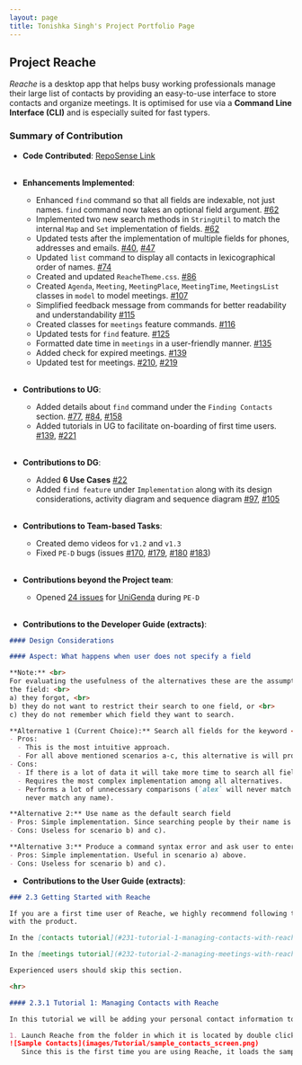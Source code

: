 ```yaml
---
layout: page
title: Tonishka Singh's Project Portfolio Page
---
```


## Project Reache

_Reache_ is a desktop app that helps busy working professionals manage their large list
of contacts by providing an easy-to-use interface to store contacts and organize
meetings. It is optimised for use via a **Command Line Interface (CLI)** and is especially suited for
fast typers.

### Summary of Contribution

* **Code Contributed**: [RepoSense Link](https://nus-cs2103-ay2122s2.github.io/tp-dashboard/?search=tonishka&sort=groupTitle&sortWithin=title&timeframe=commit&mergegroup=&groupSelect=groupByRepos&breakdown=true&checkedFileTypes=docs~functional-code~test-code~other&since=2022-02-18) <br><br>

* **Enhancements Implemented**:
    * Enhanced `find` command so that all fields are indexable, not just names. `find` command now takes an optional field argument. [#62](https://github.com/AY2122S2-CS2103T-W12-4/tp/pull/62)
    * Implemented two new search methods in `StringUtil` to match the internal `Map` and `Set` implementation of fields. [#62](https://github.com/AY2122S2-CS2103T-W12-4/tp/pull/62)
    * Updated tests after the implementation of multiple fields for phones, addresses and emails. [#40](https://github.com/AY2122S2-CS2103T-W12-4/tp/pull/40), [#47](https://github.com/AY2122S2-CS2103T-W12-4/tp/pull/47)
    * Updated `list` command to display all contacts in lexicographical order of names. [#74](https://github.com/AY2122S2-CS2103T-W12-4/tp/pull/74)
    * Created and updated `ReacheTheme.css`. [#86](https://github.com/AY2122S2-CS2103T-W12-4/tp/pull/86)
    * Created `Agenda`, `Meeting`, `MeetingPlace`, `MeetingTime`, `MeetingsList` classes in `model` to model meetings. [#107](https://github.com/AY2122S2-CS2103T-W12-4/tp/pull/107)
    * Simplified feedback message from commands for better readability and understandability [#115](https://github.com/AY2122S2-CS2103T-W12-4/tp/pull/115)
    * Created classes for `meetings` feature commands. [#116](https://github.com/AY2122S2-CS2103T-W12-4/tp/pull/116)
    * Updated tests for `find` feature. [#125](https://github.com/AY2122S2-CS2103T-W12-4/tp/pull/125)
    * Formatted date time in `meetings` in a user-friendly manner. [#135](https://github.com/AY2122S2-CS2103T-W12-4/tp/pull/135)
    * Added check for expired meetings. [#139](https://github.com/AY2122S2-CS2103T-W12-4/tp/pull/139)
    * Updated test for meetings. [#210](https://github.com/AY2122S2-CS2103T-W12-4/tp/pull/210), [#219](https://github.com/AY2122S2-CS2103T-W12-4/tp/pull/219)
      <br><br>
* **Contributions to UG**:
    * Added details about `find` command under the `Finding Contacts` section. [#77](https://github.com/AY2122S2-CS2103T-W12-4/tp/pull/77/files), [#84](https://github.com/AY2122S2-CS2103T-W12-4/tp/pull/84), [#158](https://github.com/AY2122S2-CS2103T-W12-4/tp/pull/158)
    * Added tutorials in UG to facilitate on-boarding of first time users. [#139](https://github.com/AY2122S2-CS2103T-W12-4/tp/pull/139), [#221](https://github.com/AY2122S2-CS2103T-W12-4/tp/pull/221)
      <br><br>
* **Contributions to DG**:
    * Added **6 Use Cases** [#22](https://github.com/AY2122S2-CS2103T-W12-4/tp/pull/22/files)
    * Added `find feature` under `Implementation` along with its design considerations, activity diagram and sequence diagram [#97](https://github.com/AY2122S2-CS2103T-W12-4/tp/pull/97), [#105](https://github.com/AY2122S2-CS2103T-W12-4/tp/pull/105)
      <br><br>
* **Contributions to Team-based Tasks**:
    * Created demo videos for `v1.2` and `v1.3`
    * Fixed `PE-D` bugs (issues [#170](https://github.com/AY2122S2-CS2103T-W12-4/tp/issues/170), [#179](https://github.com/AY2122S2-CS2103T-W12-4/tp/issues/179), [#180](https://github.com/AY2122S2-CS2103T-W12-4/tp/issues/180) [#183](https://github.com/AY2122S2-CS2103T-W12-4/tp/issues/183))
      <br><br>
* **Contributions beyond the Project team**:
    * Opened [24 issues](https://github.com/tonishka/ped/issues) for [UniGenda](https://github.com/AY2122S2-CS2103T-W09-1/tp/releases) during `PE-D`
      <br><br>
* **Contributions to the Developer Guide (extracts)**:
```markdown
#### Design Considerations

#### Aspect: What happens when user does not specify a field

**Note:** <br>
For evaluating the usefulness of the alternatives these are the assumptions made as to why the user does not specify
the field: <br>
a) they forgot, <br>
b) they do not want to restrict their search to one field, or <br>
c) they do not remember which field they want to search.

**Alternative 1 (Current Choice):** Search all fields for the keyword <br>
- Pros:
  - This is the most intuitive approach.
  - For all above mentioned scenarios a-c, this alternative is will produce the most useful result.
- Cons:
  - If there is a lot of data it will take more time to search all fields for every person.
  - Requires the most complex implementation among all alternatives.
  - Performs a lot of unnecessary comparisons (`alex` will never match any phone number, likewise `659347563` will
    never match any name).

**Alternative 2:** Use name as the default search field
- Pros: Simple implementation. Since searching people by their name is the most probable and intuitive use of this command, this is likely to produce a useful result.
- Cons: Useless for scenario b) and c).

**Alternative 3:** Produce a command syntax error and ask user to enter field
- Pros: Simple implementation. Useful in scenario a) above.
- Cons: Useless for scenario b) and c).
```

* **Contributions to the User Guide (extracts)**:
```markdown
### 2.3 Getting Started with Reache

If you are a first time user of Reache, we highly recommend following these two step-by-step tutorials to get familiar 
with the product. 

In the [contacts tutorial](#231-tutorial-1-managing-contacts-with-reache), you will learn how to add your contact information to Reache. 

In the [meetings tutorial](#232-tutorial-2-managing-meetings-with-reache), you will learn how to schedule and track your meetings using Reache.

Experienced users should skip this section.

<hr> 

#### 2.3.1 Tutorial 1: Managing Contacts with Reache

In this tutorial we will be adding your personal contact information to Reache.

1. Launch Reache from the folder in which it is located by double clicking on it. You will see the window shown below with some sample contacts. <br>
![Sample Contacts](images/Tutorial/sample_contacts_screen.png)
   Since this is the first time you are using Reache, it loads the sample contacts as there are no actual contacts stored. Let’s start storing some real contacts in it. <br><br>
```